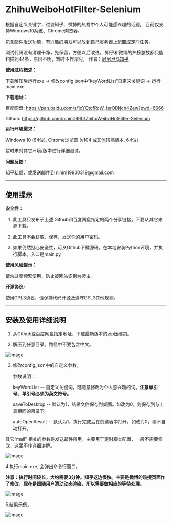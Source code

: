 # ZhihuWeiboHotFilter-Selenium
根据自定义关键字，过滤知乎、微博的热榜中个人可能感兴趣的话题。
目前仅支持Windows10系统、Chrome浏览器。<p>
包含邮件发送功能，有兴趣的朋友可以放到自己服务器上配置成定时任务。<p>
测试代码没有清理干净，先保留，方便以后改进。
知乎和微博的热榜总数都只能扫描到44条，原因不明，暂时不作深究。
作者：<a href="https://www.zhihu.com/people/nidaye2" target="_blank">尼尼尼@知乎</a>

**使用过程概述：**<p>
下载解压后运行exe -> 修改config.json中“keyWordList”自定义关键词 -> 运行main.exe

**下载地址：**<p>
百度网盘: https://pan.baidu.com/s/1cYQtcfRqW_IsrOBNch4Zew?pwd=6666  <p>
Github: https://github.com/ninini1990/ZhihuWeiboHotFilter-Selenium<p>

**运行环境需求：**<p>
Windows 10 (64位), Chrome浏览器 (v104 或其他较高版本, 64位）<p>
暂时未对其它环境/版本进行详细测试。

**问题反馈：**<p>
知乎私信，或发送邮件到 ninini19900319@gmail.com
 
---
<h2>使用提示</h2> <p>

**安全性：**<p>
1. 此工具只发布于上述 Github和百度网盘指定的两个分享链接。不要从其它来源下载。<p>
2. 此工具不会获取、保存、发送你的用户密码。<p>
3. 如果仍然担心安全性，可从Github下载源码。在本地安装Python环境，并执行脚本。入口是main.py<p>

**使用风险提示：**<p>
请勿过度频繁使用，防止被网站识别为爬虫。

**开源协议:**<p>
使用GPL3协议，请保持代码开源及遵守GPL3其他规则。

---
<h2>安装及使用详细说明</h2><p>

1. 从Github或百度网盘指定地址，下载最新版本的zip压缩包。<p>  
2. 解压到任意目录。路径中不要包含中文。<p>

![image](https://user-images.githubusercontent.com/112439804/196353028-b4b87b9e-0c8a-4298-8922-ac15892c9c10.png) <p>

3. 修改config.json中的自定义参数。<p>
参数说明：<p>
keyWordList -- 自定义关键词，可随意修改为个人感兴趣的词。<b>注意单引号、单引号必须为英文符号。</b><p>
saveToDesktop -- 默认为1，结果文件保存到桌面。如改为0，则保存到与工具相同的目录下。<p>
autoOpenResult -- 默认为1，执行完成后在浏览器中打开。如改为0，则不自动打开。<p>

其它“mail” 相关的参数是发送邮件所用，主要用于定时脚本配置，一般不需要修改，这里不作详细讲解。<p>

![image](https://user-images.githubusercontent.com/112439804/196354343-075e8e10-066b-46e8-85d8-cabb0384c760.png)

4.执行main.exe, 会弹出命令行窗口。 <p>

<b>注意：执行时间较长，大约需要3分钟。知乎这边很快。主要是微博的热搜页面作了修改，现在是跟随用户滑动动态渲染，所以需要做相应的等待处理。</b><p>

![image](https://user-images.githubusercontent.com/112439804/196355999-7f901cae-a686-4225-adf7-e3110cd674db.png)

5.结果示例。<p>

![image](https://user-images.githubusercontent.com/112439804/196356115-77691d09-9090-4f5e-a8bc-d1b8cb6f4e70.png) <p>

<p>





